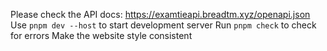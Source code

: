 Please check the API docs: https://examtieapi.breadtm.xyz/openapi.json
Use `pnpm dev --host` to start development server
Run `pnpm check` to check for errors
Make the website style consistent
